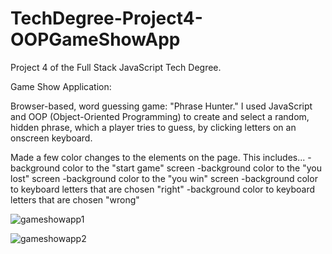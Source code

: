 # TechDegree-Project4-OOPGameShowApp


Project 4 of the Full Stack JavaScript Tech Degree.

Game Show Application:

Browser-based, word guessing game: "Phrase Hunter." I used JavaScript and OOP (Object-Oriented Programming) to create and select a random, hidden phrase, which a player tries to guess, by clicking letters on an onscreen keyboard.

Made a few color changes to the elements on the page. This includes...
-background color to the "start game" screen
-background color to the "you lost" screen
-background color to the "you win" screen
-background color to keyboard letters that are chosen "right"
-background color to keyboard letters that are chosen "wrong"

![gameshowapp1](https://user-images.githubusercontent.com/54726803/115056147-750ab200-9eb0-11eb-96ab-a5fedf5b0c03.png)

![gameshowapp2](https://user-images.githubusercontent.com/54726803/115056159-7936cf80-9eb0-11eb-805d-996f07c09ab6.png)
